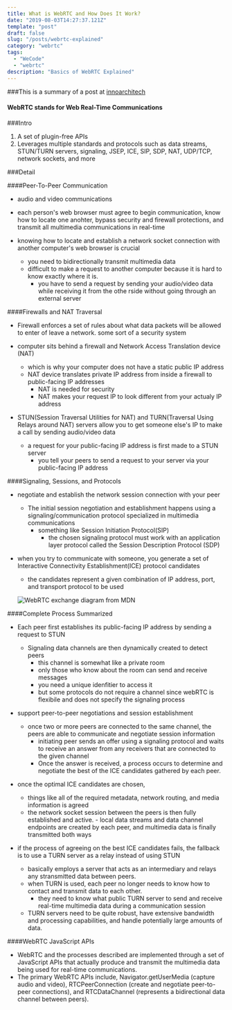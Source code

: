 ```yaml
---
title: What is WebRTC and How Does It Work?
date: "2019-08-03T14:27:37.121Z"
template: "post"
draft: false
slug: "/posts/webrtc-explained"
category: "webrtc"
tags:
  - "WeCode"
  - "webrtc"
description: "Basics of WebRTC Explained"
---
```


###This is a summary of a post at [innoarchitech](https://www.innoarchitech.com/blog/what-is-webrtc-and-how-does-it-work)

#### WebRTC stands for Web Real-Time Communications

###Intro

1. A set of plugin-free APIs
2. Leverages multiple standards and protocols such as data streams, STUN/TURN servers, signaling, JSEP, ICE, SIP, SDP, NAT, UDP/TCP, network sockets, and more

###Detail

####Peer-To-Peer Communication

- audio and video communications
- each person's web browser must agree to begin communication, know how to locate one anohter, bypass security and firewall protections, and transmit all multimedia communications in real-time

- knowing how to locate and establish a network socket connection with another computer's web browser is crucial
  - you need to bidirectionally transmit multimedia data
  - difficult to make a request to another computer because it is hard to know exactly where it is.
    - you have to send a request by sending your audio/video data while receiving it from the othe rside without going through an external server

####Firewalls and NAT Traversal

- Firewall enforces a set of rules about what data packets will be allowed to enter of leave a network. some sort of a security system

- computer sits behind a firewall and Network Access Translation device (NAT)

  - which is why your computer does not have a static public IP address
  - NAT device translates private IP address from inside a firewall to public-facing IP addresses
    - NAT is needed for security
    - NAT makes your request IP to look different from your actualy IP address

- STUN(Session Traversal Utilities for NAT) and TURN(Traversal Using Relays around NAT) servers allow you to get someone else's IP to make a call by sending audio/video data
  - a request for your public-facing IP address is first made to a STUN server
    - you tell your peers to send a request to your server via your public-facing IP address

####Signaling, Sessions, and Protocols

- negotiate and establish the network session connection with your peer

  - The initial session negotiation and establishment happens using a signaling/communication protocol specialized in multimedia communications
    - something like Session Initiation Protocol(SIP)
      - the chosen signaling protocol must work with an application layer protocol called the Session Description Protocol (SDP)

- when you try to communicate with someone, you generate a set of Interactive Connectivity Establishment(ICE) protocol candidates

  - the candidates represent a given combination of IP address, port, and transport protocol to be used

  ![WebRTC exchange diagram from MDN](https://mdn.mozillademos.org/files/6119/webrtc-complete-diagram.png)

####Complete Process Summarized

- Each peer first establishes its public-facing IP address by sending a request to STUN

  - Signaling data channels are then dynamically created to detect peers
    - this channel is somewhat like a private room
    - only those who know about the room can send and receive messages
    - you need a unique idenfitier to access it
    - but some protocols do not require a channel since webRTC is flexibile and does not specify the signaling process

- support peer-to-peer negotiations and session establishment

  - once two or more peers are connected to the same channel, the peers are able to communicate and negotiate session information
    - initiating peer sends an offer using a signaling protocol and waits to receive an answer from any receivers that are connected to the given channel
    - Once the answer is received, a process occurs to determine and negotiate the best of the ICE candidates gathered by each peer.

- once the optimal ICE candidates are chosen,

  - things like all of the required metadata, network routing, and media information is agreed
  - the network socket session between the peers is then fully established and active. - local data streams and data channel endpoints are created by each peer, and multimedia data is finally transmitted both ways

- if the process of agreeing on the best ICE candidates fails, the fallback is to use a TURN server as a relay instead of using STUN
  - basically employs a server that acts as an intermediary and relays any stransmitted data between peers.
  - when TURN is used, each peer no longer needs to know how to contact and transmit data to each other.
    - they need to know what public TURN server to send and receive real-time multimedia data during a communication session
  - TURN servers need to be quite robust, have extensive bandwidth and processing capabilities, and handle potentially large amounts of data.

####WebRTC JavaScript APIs

- WebRTC and the processes described are implemented through a set of JavaScript APIs that actually produce and transmit the multimedia data being used for real-time communications.
- The primary WebRTC APIs include, Navigator.getUserMedia (capture audio and video), RTCPeerConnection (create and negotiate peer-to-peer connections), and RTCDataChannel (represents a bidirectional data channel between peers).
